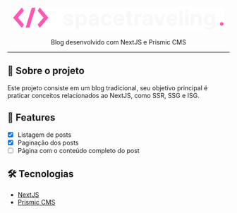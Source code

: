 <p align="center">
  <img src="./public/images/logo.svg" />
</p>

<p align="center">
  Blog desenvolvido com NextJS e Prismic CMS
</p>

---

## 📖 Sobre o projeto

Este projeto consiste em um blog tradicional, seu objetivo principal é praticar conceitos relacionados ao NextJS, como SSR, SSG e ISG.

## :rocket: Features

- [x] Listagem de posts
- [X] Paginação dos posts
- [ ] Página com o conteúdo completo do post

## :hammer_and_wrench: Tecnologias

- [NextJS](https://nextjs.org/)
- [Prismic CMS](https://prismic.io/)
